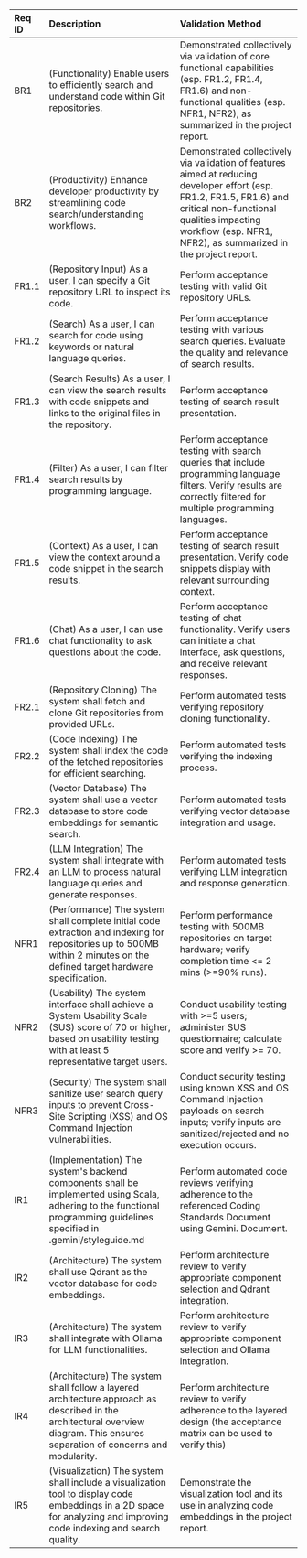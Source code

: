 | Req ID | Description                                                                                                                                                                  | Validation Method                                                                                                                                                                                                                   |
| :----- | :--------------------------------------------------------------------------------------------------------------------------------------------------------------------------- | :---------------------------------------------------------------------------------------------------------------------------------------------------------------------------------------------------------------------------------- |
| BR1    | (Functionality) Enable users to efficiently search and understand code within Git repositories.                                                                              | Demonstrated collectively via validation of core functional capabilities (esp. FR1.2, FR1.4, FR1.6) and non-functional qualities (esp. NFR1, NFR2), as summarized in the project report.                                            |
| BR2    | (Productivity) Enhance developer productivity by streamlining code search/understanding workflows.                                                                           | Demonstrated collectively via validation of features aimed at reducing developer effort (esp. FR1.2, FR1.5, FR1.6) and critical non-functional qualities impacting workflow (esp. NFR1, NFR2), as summarized in the project report. |
| FR1.1  | (Repository Input) As a user, I can specify a Git repository URL to inspect its code.                                                                                        | Perform acceptance testing with valid Git repository URLs.                                                                                                                                                                          |
| FR1.2  | (Search) As a user, I can search for code using keywords or natural language queries.                                                                                        | Perform acceptance testing with various search queries. Evaluate the quality and relevance of search results.                                                                                                                       |
| FR1.3  | (Search Results) As a user, I can view the search results with code snippets and links to the original files in the repository.                                              | Perform acceptance testing of search result presentation.                                                                                                                                                                           |
| FR1.4  | (Filter) As a user, I can filter search results by programming language.                                                                                                     | Perform acceptance testing with search queries that include programming language filters. Verify results are correctly filtered for multiple programming languages.                                                                 |
| FR1.5  | (Context) As a user, I can view the context around a code snippet in the search results.                                                                                     | Perform acceptance testing of search result presentation. Verify code snippets display with relevant surrounding context.                                                                                                           |
| FR1.6  | (Chat) As a user, I can use chat functionality to ask questions about the code.                                                                                              | Perform acceptance testing of chat functionality. Verify users can initiate a chat interface, ask questions, and receive relevant responses.                                                                                        |
| FR2.1  | (Repository Cloning) The system shall fetch and clone Git repositories from provided URLs.                                                                                   | Perform automated tests verifying repository cloning functionality.                                                                                                                                                                 |
| FR2.2  | (Code Indexing) The system shall index the code of the fetched repositories for efficient searching.                                                                         | Perform automated tests verifying the indexing process.                                                                                                                                                                             |
| FR2.3  | (Vector Database) The system shall use a vector database to store code embeddings for semantic search.                                                                       | Perform automated tests verifying vector database integration and usage.                                                                                                                                                            |
| FR2.4  | (LLM Integration) The system shall integrate with an LLM to process natural language queries and generate responses.                                                         | Perform automated tests verifying LLM integration and response generation.                                                                                                                                                          |
| NFR1   | (Performance) The system shall complete initial code extraction and indexing for repositories up to 500MB within 2 minutes on the defined target hardware specification.     | Perform performance testing with 500MB repositories on target hardware; verify completion time <= 2 mins (>=90% runs).                                                                                                              |
| NFR2   | (Usability) The system interface shall achieve a System Usability Scale (SUS) score of 70 or higher, based on usability testing with at least 5 representative target users. | Conduct usability testing with >=5 users; administer SUS questionnaire; calculate score and verify >= 70.                                                                                                                           |
| NFR3   | (Security) The system shall sanitize user search query inputs to prevent Cross-Site Scripting (XSS) and OS Command Injection vulnerabilities.                                | Conduct security testing using known XSS and OS Command Injection payloads on search inputs; verify inputs are sanitized/rejected and no execution occurs.                                                                          |
| IR1    | (Implementation) The system's backend components shall be implemented using Scala, adhering to the functional programming guidelines specified in .gemini/styleguide.md      | Perform automated code reviews verifying adherence to the referenced Coding Standards Document using Gemini. Document.                                                                                                              |
| IR2    | (Architecture) The system shall use Qdrant as the vector database for code embeddings.                                                                                       | Perform architecture review to verify appropriate component selection and Qdrant integration.                                                                                                                                       |
| IR3    | (Architecture) The system shall integrate with Ollama for LLM functionalities.                                                                                               | Perform architecture review to verify appropriate component selection and Ollama integration.                                                                                                                                       |
| IR4    | (Architecture) The system shall follow a layered architecture approach as described in the architectural overview diagram. This ensures separation of concerns and modularity.   | Perform architecture review to verify adherence to the layered design (the acceptance matrix can be used to verify this)                                                                                                            |
| IR5    | (Visualization) The system shall include a visualization tool to display code embeddings in a 2D space for analyzing and improving code indexing and search quality.         | Demonstrate the visualization tool and its use in analyzing code embeddings in the project report.                                                                                                                                  |

